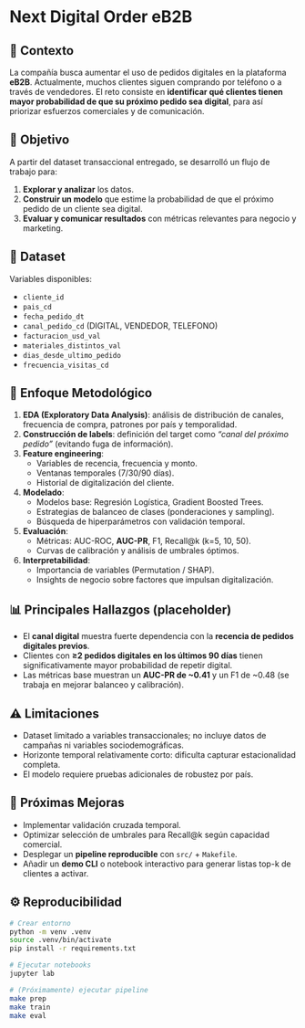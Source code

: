 # Next Digital Order eB2B  

## 📌 Contexto  
La compañía busca aumentar el uso de pedidos digitales en la plataforma **eB2B**. Actualmente, muchos clientes siguen comprando por teléfono o a través de vendedores. El reto consiste en **identificar qué clientes tienen mayor probabilidad de que su próximo pedido sea digital**, para así priorizar esfuerzos comerciales y de comunicación.  

## 🎯 Objetivo  
A partir del dataset transaccional entregado, se desarrolló un flujo de trabajo para:  
1. **Explorar y analizar** los datos.  
2. **Construir un modelo** que estime la probabilidad de que el próximo pedido de un cliente sea digital.  
3. **Evaluar y comunicar resultados** con métricas relevantes para negocio y marketing.  

## 📂 Dataset  
Variables disponibles:  
- `cliente_id`  
- `pais_cd`  
- `fecha_pedido_dt`  
- `canal_pedido_cd` (DIGITAL, VENDEDOR, TELEFONO)  
- `facturacion_usd_val`  
- `materiales_distintos_val`  
- `dias_desde_ultimo_pedido`  
- `frecuencia_visitas_cd`  

## 🔎 Enfoque Metodológico  
1. **EDA (Exploratory Data Analysis)**: análisis de distribución de canales, frecuencia de compra, patrones por país y temporalidad.  
2. **Construcción de labels**: definición del target como *“canal del próximo pedido”* (evitando fuga de información).  
3. **Feature engineering**:  
   - Variables de recencia, frecuencia y monto.  
   - Ventanas temporales (7/30/90 días).  
   - Historial de digitalización del cliente.  
4. **Modelado**:  
   - Modelos base: Regresión Logística, Gradient Boosted Trees.  
   - Estrategias de balanceo de clases (ponderaciones y sampling).  
   - Búsqueda de hiperparámetros con validación temporal.  
5. **Evaluación**:  
   - Métricas: AUC-ROC, **AUC-PR**, F1, Recall@k (k=5, 10, 50).  
   - Curvas de calibración y análisis de umbrales óptimos.  
6. **Interpretabilidad**:  
   - Importancia de variables (Permutation / SHAP).  
   - Insights de negocio sobre factores que impulsan digitalización.  

## 📊 Principales Hallazgos (placeholder)  
- El **canal digital** muestra fuerte dependencia con la **recencia de pedidos digitales previos**.  
- Clientes con **≥2 pedidos digitales en los últimos 90 días** tienen significativamente mayor probabilidad de repetir digital.  
- Las métricas base muestran un **AUC-PR de ~0.41** y un F1 de ~0.48 (se trabaja en mejorar balanceo y calibración).  

## ⚠️ Limitaciones  
- Dataset limitado a variables transaccionales; no incluye datos de campañas ni variables sociodemográficas.  
- Horizonte temporal relativamente corto: dificulta capturar estacionalidad completa.  
- El modelo requiere pruebas adicionales de robustez por país.  

## 🚀 Próximas Mejoras  
- Implementar validación cruzada temporal.  
- Optimizar selección de umbrales para Recall@k según capacidad comercial.  
- Desplegar un **pipeline reproducible** con `src/` + `Makefile`.  
- Añadir un **demo CLI** o notebook interactivo para generar listas top-k de clientes a activar.  

## ⚙️ Reproducibilidad  
```bash
# Crear entorno
python -m venv .venv
source .venv/bin/activate
pip install -r requirements.txt

# Ejecutar notebooks
jupyter lab

# (Próximamente) ejecutar pipeline
make prep
make train
make eval
```
